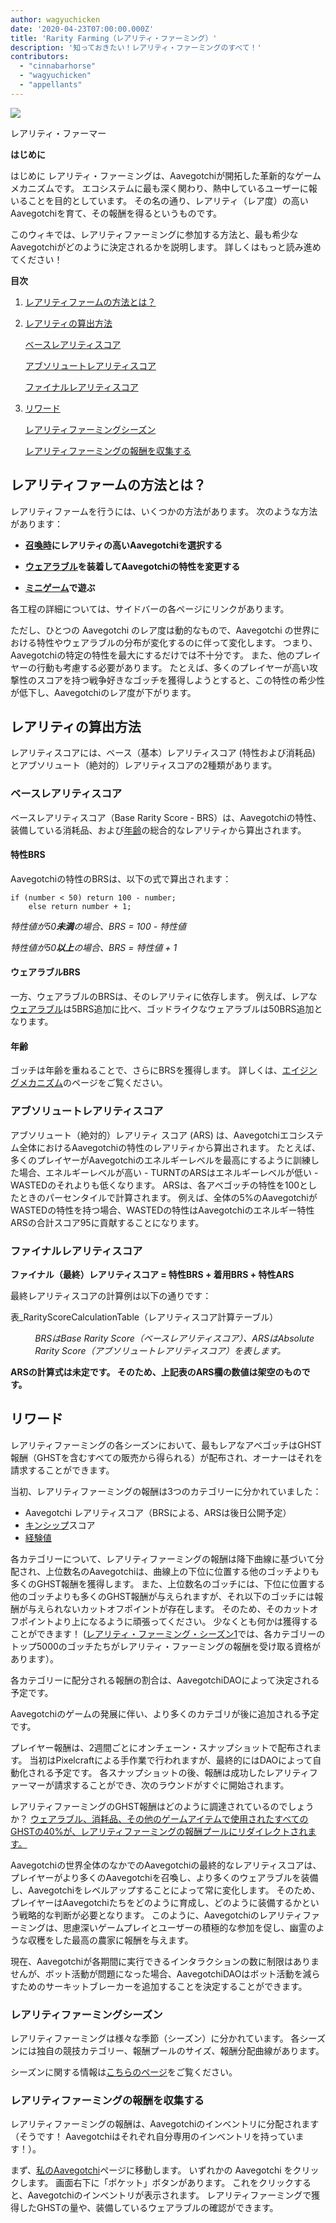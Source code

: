 ```yaml
---
author: wagyuchicken
date: '2020-04-23T07:00:00.000Z'
title: 'Rarity Farming（レアリティ・ファーミング）'
description: '知っておきたい！レアリティ・ファーミングのすべて！'
contributors:
  - "cinnabarhorse"
  - "wagyuchicken"
  - "appellants"
---
```


<div class="headerImageContainer">
<img class="headerImage" src="/rarity-farming/rarity-farming.png">
<p class="headerImageText">レアリティ・ファーマー</p>
</div>

**はじめに**

はじめに レアリティ・ファーミングは、Aavegotchiが開拓した革新的なゲームメカニズムです。 エコシステムに最も深く関わり、熱中しているユーザーに報いることを目的としています。 その名の通り、レアリティ（レア度）の高いAavegotchiを育て、その報酬を得るというものです。

このウィキでは、レアリティファーミングに参加する方法と、最も希少なAavegotchiがどのように決定されるかを説明します。 詳しくはもっと読み進めてください！

<div class="contentsBox">

**目次**

<ol>
<li><a href=#how-do-i-rarity-farm->レアリティファームの方法とは？</a></p>
<li><a href=#calculating-rarity>レアリティの算出方法</a></li>
<p><a href=#base-rarity-score>ベースレアリティスコア</a></p>
<p><a href=#absolute-rarity-score>アブソリュートレアリティスコア</a></p>
<p><a href=#final-rarity-score>ファイナルレアリティスコア</a></p>
<li><a href=#rewards>リワード</a></li>
<p><a href=#rarity-farming-seasons>レアリティファーミングシーズン</a></p>
<p><a href=#collecting-rarity-farming-rewards>レアリティファーミングの報酬を収集する</a></p>
</ol>

</div>

## **レアリティファームの方法とは？**
レアリティファームを行うには、いくつかの方法があります。 次のような方法があります：

* **[召喚時](/portals)にレアリティの高いAavegotchiを選択する**

* **[ウェアラブル](/wearables)を装着してAavegotchiの特性を変更する**

* **[ミニゲーム](/minigames)で遊ぶ**

各工程の詳細については、サイドバーの各ページにリンクがあります。

ただし、ひとつの Aavegotchi のレア度は動的なもので、Aavegotchi の世界における特性やウェアラブルの分布が変化するのに伴って変化します。 つまり、Aavegotchiの特定の特性を最大にするだけでは不十分です。 また、他のプレイヤーの行動も考慮する必要があります。 たとえば、多くのプレイヤーが高い攻撃性のスコアを持つ戦争好きなゴッチを獲得しようとすると、この特性の希少性が低下し、Aavegotchiのレア度が下がります。

## **レアリティの算出方法**

レアリティスコアには、ベース（基本）レアリティスコア (特性および消耗品) とアブソリュート（絶対的）レアリティスコアの2種類があります。

### ベースレアリティスコア

ベースレアリティスコア（Base Rarity Score - BRS）は、Aavegotchiの特性、装備している消耗品、および[年齢](/aging-mechanic)の総合的なレアリティから算出されます。

#### 特性BRS

Aavegotchiの特性のBRSは、以下の式で算出されます：

```
if (number < 50) return 100 - number;
    else return number + 1;
```

*特性値が50**未満**の場合、BRS = 100 - 特性値*

*特性値が50**以上**の場合、BRS = 特性値 + 1*

#### ウェアラブルBRS

一方、ウェアラブルのBRSは、そのレアリティに依存します。 例えば、レアな[ウェアラブル](/wearables)は5BRS追加に比べ、ゴッドライクなウェアラブルは50BRS追加となります。

#### 年齢

ゴッチは年齢を重ねることで、さらにBRSを獲得します。 詳しくは、[エイジングメカニズム](/aging-mechanic)のページをご覧ください。

### アブソリュートレアリティスコア

アブソリュート（絶対的）レアリティ スコア (ARS) は、Aavegotchiエコシステム全体におけるAavegotchiの特性のレアリティから算出されます。 たとえば、多くのプレイヤーがAavegotchiのエネルギーレベルを最高にするように訓練した場合、エネルギーレベルが高い - TURNTのARSはエネルギーレベルが低い - WASTEDのそれよりも低くなります。 ARSは、各アベゴッチの特性を100としたときのパーセンタイルで計算されます。 例えば、全体の5%のAavegotchiがWASTEDの特性を持つ場合、WASTEDの特性はAavegotchiのエネルギー特性ARSの合計スコア95に貢献することになります。

### ファイナルレアリティスコア

<b>ファイナル（最終）レアリティスコア = 特性BRS + 着用BRS + 特性ARS</b>

最終レアリティスコアの計算例は以下の通りです：

表_RarityScoreCalculationTable（レアリティスコア計算テーブル）
<p style="margin-left: 2.8em"><i>BRSはBase Rarity Score（ベースレアリティスコア）、ARSはAbsolute Rarity Score（アブソリュートレアリティスコア）を表します。</i></p>

**ARSの計算式は未定です。 そのため、上記表のARS欄の数値は架空のものです。**

## リワード

レアリティファーミングの各シーズンにおいて、最もレアなアベゴッチはGHST報酬（GHSTを含むすべての販売から得られる）が配布され、オーナーはそれを請求することができます。

当初、レアリティファーミングの報酬は3つのカテゴリーに分かれていました：

* Aavegotchi レアリティスコア（BRSによる、ARSは後日公開予定）
* [キンシップ](/traits#kinship)スコア
* [経験値](/traits#experience)

各カテゴリーについて、レアリティファーミングの報酬は降下曲線に基づいて分配され、上位数名のAavegotchiは、曲線上の下位に位置する他のゴッチよりも多くのGHST報酬を獲得します。 また、上位数名のゴッチには、下位に位置する他のゴッチよりも多くのGHST報酬が与えられますが、それ以下のゴッチには報酬が与えられないカットオフポイントが存在します。 そのため、そのカットオフポイントより上になるように頑張ってください。 少なくとも何かは獲得することができます！ ([レアリティ・ファーミング・シーズン1](https://aavegotchi.medium.com/aavegotchi-rarity-farming-season-1-rewards-finalized-2db81e9f66e8)では、各カテゴリーのトップ5000のゴッチたちがレアリティ・ファーミングの報酬を受け取る資格があります）。

各カテゴリーに配分される報酬の割合は、AavegotchiDAOによって決定される予定です。

Aavegotchiのゲームの発展に伴い、より多くのカテゴリが後に追加される予定です。

プレイヤー報酬は、2週間ごとにオンチェーン・スナップショットで配布されます。 当初はPixelcraftによる手作業で行われますが、最終的にはDAOによって自動化される予定です。 各スナップショットの後、報酬は成功したレアリティファーマーが請求することができ、次のラウンドがすぐに開始されます。

レアリティファーミングのGHST報酬はどのように調達されているのでしょうか？ [ウェアラブル、消耗品、その他のゲームアイテムで使用されたすべてのGHSTの40%が、レアリティファーミングの報酬プールにリダイレクトされます。](https://aavegotchi.medium.com/rarity-farming-has-arrived-heres-how-to-play-1f1d3342dbc8)

Aavegotchiの世界全体のなかでのAavegotchiの最終的なレアリティスコアは、プレイヤーがより多くのAavegotchiを召喚し、より多くのウェアラブルを装備し、Aavegotchiをレベルアップすることによって常に変化します。 そのため、プレイヤーはAavegotchiたちをどのように育成し、どのように装備するかという戦略的な判断が必要となります。 このように、Aavegotchiのレアリティファーミングは、思慮深いゲームプレイとユーザーの積極的な参加を促し、幽霊のような収穫をした最高の農家に報酬を与えます。

現在、Aavegotchiが各期間に実行できるインタラクションの数に制限はありませんが、ボット活動が問題になった場合、AavegotchiDAOはボット活動を減らすためのサーキットブレーカーを追加することを決定することができます。

### レアリティファーミングシーズン

レアリティファーミングは様々な季節（シーズン）に分かれています。 各シーズンには独自の競技カテゴリー、報酬プールのサイズ、報酬分配曲線があります。

シーズンに関する情報は[こちらのページ](/rarity-farming-seasons)をご覧ください。

### レアリティファーミングの報酬を収集する

レアリティファーミングの報酬は、Aavegotchiのインベントリに分配されます（そうです！ Aavegotchiはそれぞれ自分専用のインベントリを持っています！）。

まず、[私のAavegotchi](https://aavegotchi.com/aavegotchis)ページに移動します。 いずれかの Aavegotchi をクリックします。 画面右下に「ポケット」ボタンがあります。 これをクリックすると、Aavegotchiのインベントリが表示されます。 レアリティファーミングで獲得したGHSTの量や、装備しているウェアラブルの確認ができます。